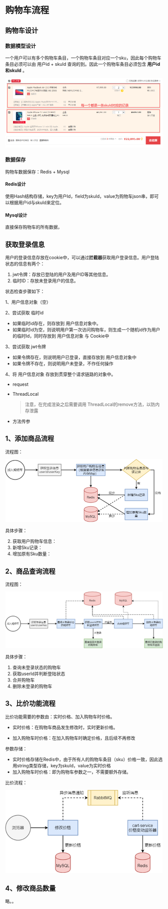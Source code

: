 # 购物车流程

## 购物车设计

### 数据模型设计

一个用户可以有多个购物车条目，一个购物车条目对应一个sku，因此每个购物车条目必须可以由 用户id + skuId 查询的到。因此一个购物车条目必须包含 **用户id和skuId** 。

![image-20210225142439623](_images/image-20210225142439623.png)

### 数据保存

购物车数据保存：Redis + Mysql

#### Redis设计

使用Hash结构存储，key为用户Id，field为skuId，value为购物车json串，即可以根据用户id与skuId来定位。

#### Mysql设计

直接保存购物车的所有数据，



## 获取登录信息

用户的登录信息存放在cookie中，可以通过**拦截器**获取用户登录信息。用户登陆状态的信息有两个：

1.  jwt令牌：存放已登陆的用户及用户ID等其他信息。
2.  临时ID：存放未登录用户的信息。

状态检查步骤如下：

1、用户信息对象（空）

2、尝试获取 临时id

-   如果临时id存在，则存放到 用户信息对象中。
-   如果临时id为空，则说明用户第一次访问购物车，则生成一个随机id作为用户的临时Id，同时存放到 用户信息对象 与 Cookie中

3、尝试获取 jwt令牌

-   如果令牌存在，则说明用户已登录，直接存放到 用户信息对象中
-   如果令牌不存在，则说明用户未登录，不作任何操作

4、将 用户信息对象 存放到贯穿整个请求链路的对象中。

-   request

-   ThreadLocal

    >   注意，在完成渲染之后需要调用 ThreadLocal的remove方法，以防内存泄露

-   方法传参



## 1、添加商品流程

流程图：

![image-20210224201557600](_images/image-20210224201557600.png)

具体步骤：

2.  获取用户购物车信息：
3.  新增Sku记录：
4.  增加原有Sku数量：



## 2、商品查询流程

流程图：

![image-20210224183331475](_images/image-20210224183331475.png)

具体步骤：

1.  查询未登录状态的购物车
2.  获取userId并判断登陆状态
3.  合并购物车
4.  删除未登录的购物车



## 3、比价功能流程

比价功能需要的参数由：实时价格、加入购物车时价格。

-   实时价格：在购物车商品发生修改时，实时更新价格。

-   加入购物车时价格：在加入购物车时确定价格，且后续不再修改

参数存储：

-   实时价格存储在Redis中，由于所有人的购物车条目（sku）价格一致，因此选用string类型存储，key为skuId，value为实时价格
-   加入购物车时价格：即为购物车参数之一，不需要额外存储。

比价流程：

![image-20210225172100316](_images/image-20210225172100316.png)





## 4、修改商品数量

略。。
